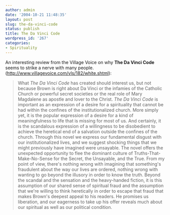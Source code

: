 ```yaml
---
author: admin
date: '2004-10-21 11:48:35'
layout: post
slug: the-da-vinci-code
status: publish
title: The Da Vinci Code
wordpress_id: '267'
categories:
- Spirituality
---
```

An interesting review from the Village Voice on why <b>The Da Vinci Code</b> seems to strike a nerve with many people. (<a href="http://www.villagevoice.com/vls/182/white.shtml">http://www.villagevoice.com/vls/182/white.shtml</a>):<blockquote>What <i>The Da Vinci Code</i> has created should
interest us, but not because Brown is right about Da Vinci or the
infamies of the Catholic Church or powerful secret societies or the
real role of Mary Magdalene as apostle and lover to the Christ. <i>The Da Vinci Code</i>
is important as an expression of a desire for a spirituality that
cannot be had within the confines of the institutionalized church. More
simply yet, it is the popular expression of a desire for a kind of
meaningfulness to life that is missing for most of us. And certainly,
it is the scandalous expression of a willingness to be disobedient to
achieve the heretical end of a salvation outside the confines of the
church. Through this novel we express our fundamental disgust with our
institutionalized lives, and we suggest shocking things that we might
previously have imagined were unsayable. The novel offers the
unexpected opportunity to flee the dominant culture of
Truths-That-Make-No-Sense for the Secret, the Unsayable, and the True.
From my point of view, there's nothing wrong with imagining that
something's fraudulent about the way our lives are ordered, nothing
wrong with wanting to go beyond the illusory in order to know the
truth. Beyond the scandal and the sensation and the heavy-handed
fiction, it is this assumption of our shared sense of spiritual fraud
and the assumption that we're willing to think heretically in order to
escape that fraud that makes Brown's deepest appeal to his readers. He
promises us liberation, and our eagerness to take up his offer reveals
much about our spiritual as well as our political condition.</blockquote>
